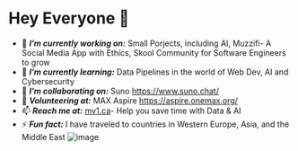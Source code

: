 # Hey Everyone 👋
 - 🔭 ***I’m currently working on:*** Small Porjects, including AI, Muzzifi- A Social Media App with Ethics, Skool Community for Software Engineers to grow
 - 🌱 ***I’m currently learning:*** Data Pipelines in the world of Web Dev, AI and Cybersecurity 
 - 👯 ***I’m collaborating on:*** Suno https://www.suno.chat/
 - 👯 ***Volunteering at:*** MAX Aspire https://aspire.onemax.org/
 - 📫 ***Reach me at:*** [mv1.ca](https://www.mv1.ca/)- Help you save time with Data & AI
 - ⚡ ***Fun fact:*** I have traveled to countries in Western Europe, Asia, and the Middle East
 ![image](https://github.com/user-attachments/assets/1e0d631c-ab92-4ea8-96ed-9e5fe8de2433)

